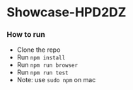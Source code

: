 # Showcase-HPD2DZ

### How to run
- Clone the repo
- Run `npm install`
- Run `npm run browser`
- Run `npm run test`
- Note: use `sudo npm` on mac
